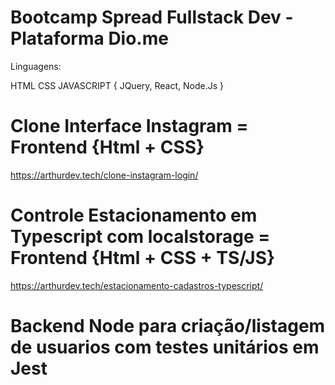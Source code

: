# Bootcamp Spread Fullstack Dev - Plataforma Dio.me

Linguagens:

HTML
CSS
JAVASCRIPT {
    JQuery,
    React,
    Node.Js
}

# Clone Interface Instagram = Frontend {Html + CSS}
https://arthurdev.tech/clone-instagram-login/

# Controle Estacionamento em Typescript com localstorage = Frontend {Html + CSS + TS/JS}
https://arthurdev.tech/estacionamento-cadastros-typescript/

# Backend Node para criação/listagem de usuarios com testes unitários em Jest